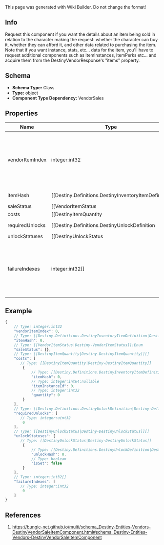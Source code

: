 <span class="wiki-builder">This page was generated with Wiki Builder. Do not change the format!</span>

## Info
Request this component if you want the details about an item being sold in relation to the character making the request: whether the character can buy it, whether they can afford it, and other data related to purchasing the item. Note that if you want instance, stats, etc... data for the item, you'll have to request additional components such as ItemInstances, ItemPerks etc... and acquire them from the DestinyVendorResponse's &quot;items&quot; property.

## Schema
* **Schema Type:** Class
* **Type:** object
* **Component Type Dependency:** VendorSales

## Properties
Name | Type | Description
---- | ---- | -----------
vendorItemIndex | integer:int32 | The index into the DestinyVendorDefinition.itemList property. Note that this means Vendor data *is* Content Version dependent: make sure you have the latest content before you use Vendor data, or these indexes may mismatch. Most systems avoid this problem, but Vendors is one area where we are unable to reasonably avoid content dependency at the moment.
itemHash | [[Destiny.Definitions.DestinyInventoryItemDefinition|Destiny-Definitions-DestinyInventoryItemDefinition]]:integer:uint32 | The hash of the item being sold, as a quick shortcut for looking up the DestinyInventoryItemDefinition of the sale item.
saleStatus | [[VendorItemStatus|Destiny-VendorItemStatus]]:Enum | A flag indicating whether the requesting character can buy the item, and if not the reasons why the character can't buy it.
costs | [[DestinyItemQuantity|Destiny-DestinyItemQuantity]][] | A summary of the current costs of the item.
requiredUnlocks | [[Destiny.Definitions.DestinyUnlockDefinition|Destiny-Definitions-DestinyUnlockDefinition]]:integer:uint32[] | If you can't buy the item due to a complex character state, these will be hashes for DestinyUnlockDefinitions that you can check to see messages regarding the failure (if the unlocks have human readable information: it is not guaranteed that Unlocks will have human readable strings, and your application will have to handle that) Prefer using failureIndexes instead. These are provided for informational purposes, but have largely been supplanted by failureIndexes.
unlockStatuses | [[DestinyUnlockStatus|Destiny-DestinyUnlockStatus]][] | If any complex unlock states are checked in determining purchasability, these will be returned here along with the status of the unlock check. Prefer using failureIndexes instead. These are provided for informational purposes, but have largely been supplanted by failureIndexes.
failureIndexes | integer:int32[] | Indexes in to the &quot;failureStrings&quot; lookup table in DestinyVendorDefinition for the given Vendor. Gives some more reliable failure information for why you can't purchase an item. It is preferred to use these over requiredUnlocks and unlockStatuses: the latter are provided mostly in case someone can do something interesting with it that I didn't anticipate.

## Example
```javascript
{
    // Type: integer:int32
    "vendorItemIndex": 0,
    // Type: [[Destiny.Definitions.DestinyInventoryItemDefinition|Destiny-Definitions-DestinyInventoryItemDefinition]]:integer:uint32
    "itemHash": 0,
    // Type: [[VendorItemStatus|Destiny-VendorItemStatus]]:Enum
    "saleStatus": {},
    // Type: [[DestinyItemQuantity|Destiny-DestinyItemQuantity]][]
    "costs": [
       // Type: [[DestinyItemQuantity|Destiny-DestinyItemQuantity]]
        {
            // Type: [[Destiny.Definitions.DestinyInventoryItemDefinition|Destiny-Definitions-DestinyInventoryItemDefinition]]:integer:uint32
            "itemHash": 0,
            // Type: integer:int64:nullable
            "itemInstanceId": 0,
            // Type: integer:int32
            "quantity": 0
        }
    ],
    // Type: [[Destiny.Definitions.DestinyUnlockDefinition|Destiny-Definitions-DestinyUnlockDefinition]]:integer:uint32[]
    "requiredUnlocks": [
       // Type: integer:uint32
        0
    ],
    // Type: [[DestinyUnlockStatus|Destiny-DestinyUnlockStatus]][]
    "unlockStatuses": [
       // Type: [[DestinyUnlockStatus|Destiny-DestinyUnlockStatus]]
        {
            // Type: [[Destiny.Definitions.DestinyUnlockDefinition|Destiny-Definitions-DestinyUnlockDefinition]]:integer:uint32
            "unlockHash": 0,
            // Type: boolean
            "isSet": false
        }
    ],
    // Type: integer:int32[]
    "failureIndexes": [
       // Type: integer:int32
        0
    ]
}

```

## References
1. https://bungie-net.github.io/multi/schema_Destiny-Entities-Vendors-DestinyVendorSaleItemComponent.html#schema_Destiny-Entities-Vendors-DestinyVendorSaleItemComponent
